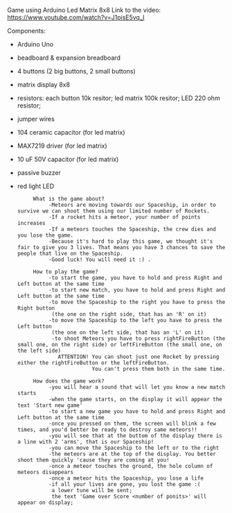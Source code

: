 Game using Arduino Led Matrix 8x8
Link to the video: https://www.youtube.com/watch?v=J1pisE5vq_I

  Components: 
  * Arduino Uno
  * beadboard & expansion breadboard
  * 4 buttons (2 big buttons, 2 small buttons)
  * matrix display 8x8
  * resistors: each button 10k resitor;  led matrix 100k resitor; LED 220 ohm resistor;
  * jumper wires                  
  * 104 ceramic capacitor (for led matrix)
  * MAX7219 driver (for led matrix)
  * 10 uF 50V capacitor (for led matrix)
  * passive buzzer
  * red light LED
 
                   
             What is the game about? 
                  -Meteors are moving towards our Spaceship, in order to survive we can shoot them using our limited number of Rockets.
                  -If a rocket hits a meteor, your number of points increases
                  -If a meteors touches the Spaceship, the crew dies and you lose the game.
                  -Because it's hard to play this game, we thought it's fair to give you 3 lives. That means you have 3 chances to save the people that live on the Spaceship.
                  -Good luck! You will need it :) .
                      
             How to play the game?
                  -to start the game, you have to hold and press Right and Left button at the same time
                  -to start new match, you have to hold and press Right and Left button at the same time
                  -to move the Spaceship to the right you have to press the Right button 
                   (the one on the right side, that has an 'R' on it)
                  -to move the Spaceship to the left you have to press the Left button 
                   (the one on the left side, that has an 'L' on it)
                   -to shoot Meteors you have to press rightFireButton (the small one, on the right side) or leftFireButton (the small one, on the left side)
                     ATTENTION! You can shoot just one Rocket by pressing either the rightFireButton or the leftFireButton.
                                You can't press them both in the same time.
             
             How does the game work?
                  -you will hear a sound that will let you know a new match starts
                  -when the game starts, on the display it will appear the text 'Start new game'
                  -to start a new game you have to hold and press Right and Left button at the same time
                  -once you pressed on them, the screen will blink a few times, and you'd better be ready to destroy same meteors!!
                  -you will see that at the buttom of the display there is a line with 2 'arms', that is our Spaceship!
                  -you can move the Spaceship to the left or to the right
                  -the meteors are at the top of the display. You better shoot them quickly 'cause they are coming at you!
                  -once a meteor touches the ground, the hole column of meteors disappears
                  -once a meteor hits the Spaceship, you lose a life
                  -if all your lives are gone, you lost the game :(
                   a lower tune will be sent; 
                   the text 'Game over Score <number of ponits>' will appear on display;
                  
                  
                  
                  
               
                      
